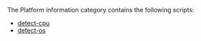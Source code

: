 The Platform information category contains the following scripts:

- [detect-cpu](https://github.com/anandhu-eng/cm4mlops/tree/mlperf-inference/script/detect-cpu/README.md)
- [detect-os](https://github.com/anandhu-eng/cm4mlops/tree/mlperf-inference/script/detect-os/README.md)
